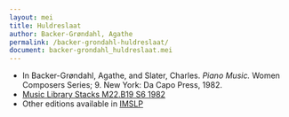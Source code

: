 ```yaml
---
layout: mei
title: Huldreslaat
author: Backer-Grøndahl, Agathe
permalink: /backer-grondahl-huldreslaat/
document: backer-grondahl_huldreslaat.mei
---
```


- In Backer-Grøndahl, Agathe, and Slater, Charles. *Piano Music.* Women Composers Series; 9. New York: Da Capo Press, 1982.
- <a href="https://tufts-primo.hosted.exlibrisgroup.com/permalink/f/14dinuo/01TUN_ALMA2185674780003851" target="_blank">Music Library Stacks M22.B19 S6 1982</a>
- Other editions available in <a href="https://imslp.org/wiki/Huldreslaat_(Backer-Gr%C3%B8ndahl%2C_Agathe)" target="_blank">IMSLP</a>
